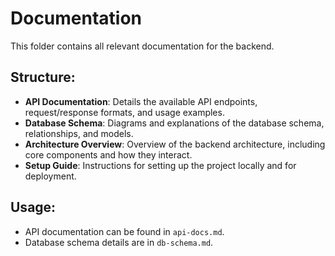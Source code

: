 # Documentation

This folder contains all relevant documentation for the backend.

## Structure:
- **API Documentation**: Details the available API endpoints, request/response formats, and usage examples.
- **Database Schema**: Diagrams and explanations of the database schema, relationships, and models.
- **Architecture Overview**: Overview of the backend architecture, including core components and how they interact.
- **Setup Guide**: Instructions for setting up the project locally and for deployment.

## Usage:
- API documentation can be found in `api-docs.md`.
- Database schema details are in `db-schema.md`.
